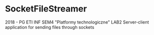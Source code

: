 # SocketFileStreamer
2018 - PG ETI INF SEM4 "Platformy technologiczne" LAB2
Server-client application for sending files through sockets
